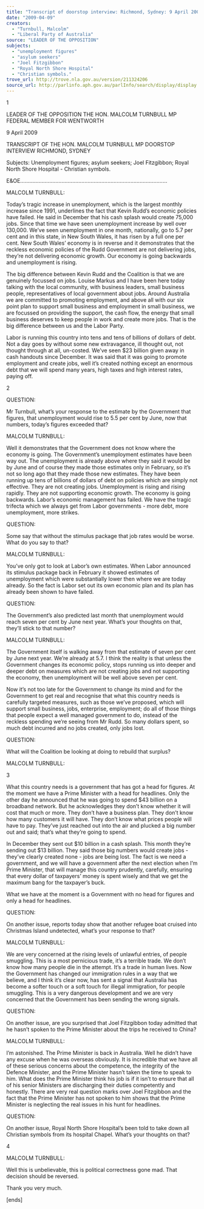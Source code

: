 ```yaml
---
title: "Transcript of doorstop interview: Richmond, Sydney: 9 April 200: unemployment figures; asylum seekers; Joel Fitzgibbon; Royal North Shore Hospital; Christian symbols."
date: "2009-04-09"
creators:
  - "Turnbull, Malcolm"
  - "Liberal Party of Australia"
source: "LEADER OF THE OPPOSITION"
subjects:
  - "unemployment figures"
  - "asylum seekers"
  - "Joel Fitzgibbon"
  - "Royal North Shore Hospital"
  - "Christian symbols."
trove_url: http://trove.nla.gov.au/version/211324206
source_url: http://parlinfo.aph.gov.au/parlInfo/search/display/display.w3p;query=Id%3A%22media/pressrel/RNRT6%22
---
```


  1 

 

 

 

 

 LEADER OF THE OPPOSITION  THE HON. MALCOLM TURNBULL MP  FEDERAL MEMBER FOR WENTWORTH 

 

 9 April 2009   

 TRANSCRIPT OF THE HON. MALCOLM TURNBULL MP  DOORSTOP INTERVIEW  RICHMOND, SYDNEY   

 Subjects: Unemployment figures; asylum seekers; Joel Fitzgibbon; Royal North Shore Hospital -  Christian symbols.   

 E&OE…………………………………………………………………………………...   

 MALCOLM TURNBULL:   

 Today’s tragic increase in unemployment, which is the largest monthly increase since 1991,  underlines the fact that Kevin Rudd’s economic policies have failed. He said in December that his  cash splash would create 75,000 jobs. Since that time we have seen unemployment increase by well  over 130,000. We’ve seen unemployment in one month, nationally, go to 5.7 per cent and in this  state, in New South Wales, it has risen by a full one per cent. New South Wales’ economy is in  reverse and it demonstrates that the reckless economic policies of the Rudd Government are not  delivering jobs, they’re not delivering economic growth. Our economy is going backwards and  unemployment is rising.    

 The big difference between Kevin Rudd and the Coalition is that we are genuinely focussed on jobs.  Louise Markus and I have been here today talking with the local community, with business leaders,  small business people, representatives of local government about jobs. Around Australia we are  committed to promoting employment, and above all with our six point plan to support small business  and employment in small business, we are focussed on providing the support, the cash flow, the  energy that small business deserves to keep people in work and create more jobs. That is the big  difference between us and the Labor Party.    

 Labor is running this country into tens and tens of billions of dollars of debt. Not a day goes by  without some new extravagance, ill thought out, not thought through at all, un-costed. We’ve seen  $23 billion given away in cash handouts since December. It was said that it was going to promote  employment and create jobs, well it’s created nothing except an enormous debt that we will spend  many years, high taxes and high interest rates, paying off.   

 

 

  2 

 QUESTION:   

 Mr Turnbull, what’s your response to the estimate by the Government that figures, that  unemployment would rise to 5.5 per cent by June, now that numbers, today’s figures exceeded that?   

 MALCOLM TURNBULL:   

 Well it demonstrates that the Government does not know where the economy is going. The  Government’s unemployment estimates have been way out. The unemployment is already above  where they said it would be by June and of course they made those estimates only in February, so it’s  not so long ago that they made those new estimates. They have been running up tens of billions of  dollars of debt on policies which are simply not effective. They are not creating jobs. Unemployment  is rising and rising rapidly. They are not supporting economic growth. The economy is going  backwards. Labor’s economic management has failed. We have the tragic trifecta which we always  get from Labor governments - more debt, more unemployment, more strikes.    

 QUESTION:   

 Some say that without the stimulus package that job rates would be worse. What do you say to that?   

 MALCOLM TURNBULL:   

 You’ve only got to look at Labor’s own estimates. When Labor announced its stimulus package back  in February it showed estimates of unemployment which were substantially lower then where we are  today already. So the fact is Labor set out its own economic plan and its plan has already been shown  to have failed.   

 QUESTION:   

 The Government’s also predicted last month that unemployment would reach seven per cent by June  next year. What’s your thoughts on that, they’ll stick to that number?   

 MALCOLM TURNBULL:   

 The Government itself is walking away from that estimate of seven per cent by June next year.  We’re already at 5.7. I think the reality is that unless the Government changes its economic policy,  stops running us into deeper and deeper debt on measures which are not creating jobs and not  supporting the economy, then unemployment will be well above seven per cent.    

 Now it’s not too late for the Government to change its mind and for the Government to get real and  recognise that what this country needs is carefully targeted measures, such as those we’ve proposed,  which will support small business, jobs, enterprise, employment; do all of those things that people  expect a well managed government to do, instead of the reckless spending we’re seeing from Mr  Rudd. So many dollars spent, so much debt incurred and no jobs created, only jobs lost.   

 QUESTION:   

 What will the Coalition be looking at doing to rebuild that surplus?   

 MALCOLM TURNBULL: 

  3 

 

 What this country needs is a government that has got a head for figures. At the moment we have a  Prime Minister with a head for headlines. Only the other day he announced that he was going to  spend $43 billion on a broadband network. But he acknowledges they don’t know whether it will  cost that much or more. They don’t have a business plan. They don’t know how many customers it  will have. They don’t know what prices people will have to pay. They’ve just reached out into the air  and plucked a big number out and said; that’s what they’re going to spend.    

 In December they sent out $10 billion in a cash splash. This month they’re sending out $13 billion.  They said those big numbers would create jobs - they’ve clearly created none - jobs are being lost.  The fact is we need a government, and we will have a government after the next election when I’m  Prime Minister, that will manage this country prudently, carefully, ensuring that every dollar of  taxpayers’ money is spent wisely and that we get the maximum bang for the taxpayer’s buck.    

 What we have at the moment is a Government with no head for figures and only a head for  headlines.    

 QUESTION:   

 On another issue, reports today show that another refugee boat cruised into Christmas Island  undetected, what’s your response to that?   

 MALCOLM TURNBULL:   

 We are very concerned at the rising levels of unlawful entries, of people smuggling. This is a most  pernicious trade, it’s a terrible trade. We don’t know how many people die in the attempt. It’s a trade  in human lives. Now the Government has changed our immigration rules in a way that we believe,  and I think it’s clear now, has sent a signal that Australia has become a softer touch or a soft touch  for illegal immigration, for people smuggling. This is a very dangerous development and we are very  concerned that the Government has been sending the wrong signals.   

 QUESTION:   

 On another issue, are you surprised that Joel Fitzgibbon today admitted that he hasn’t spoken to the  Prime Minister about the trips he received to China?   

 MALCOLM TURNBULL:   

 I’m astonished. The Prime Minister is back in Australia. Well he didn’t have any excuse when he  was overseas obviously. It is incredible that we have all of these serious concerns about the  competence, the integrity of the Defence Minister, and the Prime Minister hasn’t taken the time to  speak to him. What does the Prime Minister think his job is if it isn’t to ensure that all of his senior  Ministers are discharging their duties competently and honestly. There are very real question marks  over Joel Fitzgibbon and the fact that the Prime Minister has not spoken to him shows that the Prime  Minister is neglecting the real issues in his hunt for headlines.   

 QUESTION:   

 On another issue, Royal North Shore Hospital’s been told to take down all Christian symbols from  its hospital Chapel. What’s your thoughts on that? 

  4 

 

 MALCOLM TURNBULL:   

 Well this is unbelievable, this is political correctness gone mad. That decision should be reversed.    

 Thank you very much.   

 [ends]   

